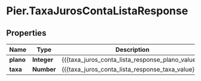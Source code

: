 # Pier.TaxaJurosContaListaResponse

## Properties
Name | Type | Description | Notes
------------ | ------------- | ------------- | -------------
**plano** | **Integer** | {{{taxa_juros_conta_lista_response_plano_value}}} | [optional] 
**taxa** | **Number** | {{{taxa_juros_conta_lista_response_taxa_value}}} | [optional] 


